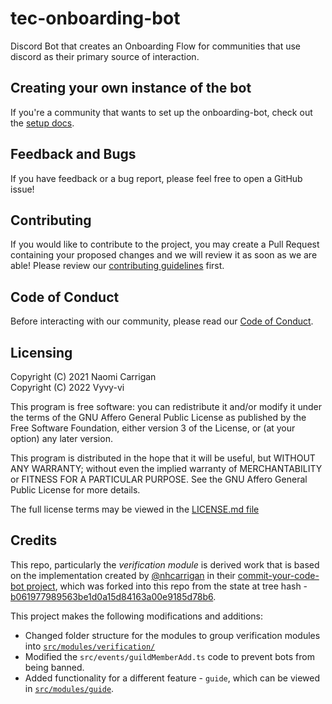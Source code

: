 # tec-onboarding-bot

Discord Bot that creates an Onboarding Flow for communities that use discord as their primary source of interaction.

## Creating your own instance of the bot

If you're a community that wants to set up the onboarding-bot, check out the [setup docs](#).

## Feedback and Bugs

If you have feedback or a bug report, please feel free to open a GitHub issue!

## Contributing

If you would like to contribute to the project, you may create a Pull Request containing your proposed changes and we will review it as soon as we are able! Please review our [contributing guidelines](CONTRIBUTING.md) first.

## Code of Conduct

Before interacting with our community, please read our [Code of Conduct](CODE_OF_CONDUCT.md).

## Licensing

Copyright (C) 2021 Naomi Carrigan \
Copyright (C) 2022 Vyvy-vi

This program is free software: you can redistribute it and/or modify it under the terms of the GNU Affero General Public License as published by the Free Software Foundation, either version 3 of the License, or (at your option) any later version.

This program is distributed in the hope that it will be useful, but WITHOUT ANY WARRANTY; without even the implied warranty of MERCHANTABILITY or FITNESS FOR A PARTICULAR PURPOSE. See the GNU Affero General Public License for more details.

The full license terms may be viewed in the [LICENSE.md file](./LICENSE.md)

## Credits

This repo, particularly the _verification module_ is derived work that is based on the implementation created by [@nhcarrigan](https://github.com/nhcarrigan) in their [commit-your-code-bot project](https://github.com/nhcarrigan/commit-your-code/), which was forked into this repo from the state at tree hash - [b061977989563be1d0a15d84163a00e9185d78b6](https://github.com/nhcarrigan/commit-your-code-bot/tree/b061977989563be1d0a15d84163a00e9185d78b6).

This project makes the following modifications and additions:

- Changed folder structure for the modules to group verification modules into [`src/modules/verification/`](./src/modules/verification)
- Modified the `src/events/guildMemberAdd.ts` code to prevent bots from being banned.
- Added functionality for a different feature - `guide`, which can be viewed in [`src/modules/guide`](./src/modules/guide).
